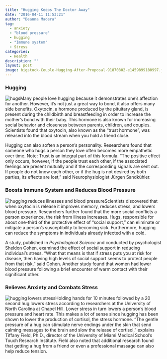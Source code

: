 ```yaml
---
title: "Hugging Keeps The Doctor Away"
date: "2016-04-11 11:53:21"
author: "Deanna Madera"
tag:
  - anxiety
  - "blood pressure"
  - hugging
  - "Immune system"
  - Stress
categories:
  - Health
description: ""
layout: post
image: bigstock-Couple-Hugging-After-Proposal-91870802-e1459899180997.jpg
---
```


### Hugging

![hugs](/posts/bigstock-Senior-Couple-Sitting-On-Beach-92578181-e1459899331958.jpg)Many people love hugging because it demonstrates one’s affection for another. However, it’s not just a great way to bond, it also offers many side benefits. Oxytocin, a hormone produced by the pituitary gland, is present during the childbirth and breastfeeding in order to increase the mother’s bond with their baby. This hormone is also known for increasing social behavior and closeness between parents, children, and couples. Scientists found that oxytocin, also known as the “trust hormone”, was released into the blood stream when you hold a friend close.

Hugging can also soften a person’s personality. Researchers found that someone who hugs a person they love often becomes more empathetic over time. Note: Trust is an integral part of this formula. “The positive effect only occurs, however, if the people trust each other, if the associated feelings are present mutually and if the corresponding signals are sent out. If people do not know each other, or if the hug is not desired by both parties, its effects are lost,” said Neurophysiologist Jürgen Sandkühler.

### Boosts Immune System and Reduces Blood Pressure

![hugging reduces illnesses and blood pressure](/posts/bigstock-Happy-team-of-doctors-showing-26892764-e1459902341951.jpg)Scientists discovered that when oxytocin is release it improves memory, reduces stress, and lowers blood pressure. Researchers further found that the more social conflicts a person experience, the risk from illness increases. Hugs, responsible for about one-third of the protective effect of “social support,” can eliminate or mitigate a person’s susceptibility to becoming sick. Furthermore, hugging can reduce the symptoms in individuals already infected with a cold.

A study, published in _Psychological Science_ and conducted by psychologist Sheldon Cohen, examined the effect of social support in reducing individual’s stress. “What that means is that if stress puts you at risk for disease, then having high levels of social support seems to protect people from that risk,” said Cohen. Another study found that women had lower blood pressure following a brief encounter of warm contact with their significant other.

### Relieves Anxiety and Combats Stress

![hugging lowers stress](/posts/bigstock-Couple-in-hug-watching-sunrise-35553704-e1459900296649.jpg)Holding hands for 10 minutes followed by a 20 second hug lowers stress according to researchers at the University of North Carolina at Chapel Hill. Lower stress in turn lowers a person’s blood pressure and heart rate. This makes a lot of sense since hugging has been shown to lower the production of cortisol, the stress hormone. “The gentle pressure of a hug can stimulate nerve endings under the skin that send calming messages to the brain and slow the release of cortisol,” explains Tiffany Field, Ph.D., director of the University of Miami Medical School’s Touch Research Institute. Field also noted that additional research found that getting a hug from a friend or even a professional massage can also help reduce tension.
